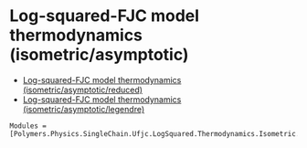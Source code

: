 # Log-squared-FJC model thermodynamics (isometric/asymptotic)

  * [Log-squared-FJC model thermodynamics (isometric/asymptotic/reduced)](../../../../../../reduced)
  * [Log-squared-FJC model thermodynamics (isometric/asymptotic/legendre)](../../../../../../legendre)

```@autodocs
Modules = [Polymers.Physics.SingleChain.Ufjc.LogSquared.Thermodynamics.Isometric.Asymptotic]
```
